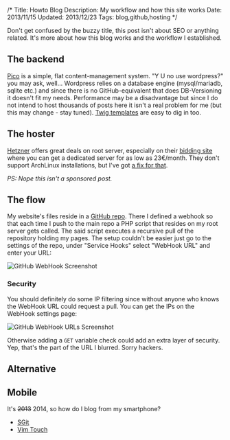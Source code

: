 /*
Title: Howto Blog
Description: My workflow and how this site works
Date: 2013/11/15
Updated: 2013/12/23
Tags: blog,github,hosting
*/

Don't get confused by the buzzy title, this post isn't about SEO or anything related. It's more about how this blog works and the workflow I established.

## The backend

[Pico](http://pico.dev7studios.com "Pico's homepage") is a simple, flat content-management system. "Y U no use wordpress?" you may ask, well... Wordpress relies on a database engine (mysql/mariadb, sqlite etc.) and since there is no GitHub-equivalent that does DB-Versioning it doesn't fit my needs.
Performance may be a disadvantage but since I do not intend to host thousands of posts here it isn't a real problem for me (but this may change - stay tuned).
[Twig templates](http://twig.sensiolabs.org/ "Twig's homepage") are easy to dig in too.

## The hoster

[Hetzner](http://hetzner.de "Hetzner homepage") offers great deals on root server, especially on their [bidding site](https://robot.your-server.de/order/market "Hetzner robot bidding") where you can get a dedicated server for as low as 23€/month. They don't support ArchLinux installations, but I've got [a fix for that](https://github.com/pschmitt/hetzner-arch "Install ArchLinux on a Hetzner root server").

_PS: Nope this isn't a sponsored post._

## The flow

My website's files reside in a [GitHub repo](https://github.com/pschmitt/schmitt.co/ "GitHub - schmitt.co"). There I defined a webhook so that each time I push to the main repo a PHP script that resides on my root server gets called. The said script executes a recursive pull of the repository holding my pages. The setup couldn't be easier just go to the settings of the repo, under "Service Hooks" select "WebHook URL" and enter your URL:

![GitHub WebHook Screenshot](%base_url%/content/howto-blog/img/gihub-webhook.png)

### Security

You should definitely do some IP filtering since without anyone who knows the WebHook URL could request a pull. You can get the IPs on the WebHook settings page:

![GitHub WebHook URLs Screenshot](%base_url%/content/howto-blog/img/github-webhook-urls.png)

Otherwise adding a `GET` variable check could add an extra layer of security. Yep, that's the part of the URL I blurred. Sorry hackers.

## Alternative



## Mobile

It's <del>2013</del> 2014, so how do I blog from my smartphone?

* [SGit](https://play.google.com/store/apps/details?id=me.sheimi.sgit "Play Store - SGit") 
* [Vim Touch](https://play.google.com/store/apps/details?id=net.momodalo.app.vimtouch "Play Store - Vim Touch")
